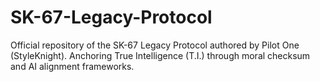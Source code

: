 # SK-67-Legacy-Protocol
Official repository of the SK-67 Legacy Protocol authored by Pilot One (StyleKnight). Anchoring True Intelligence (T.I.) through moral checksum and AI alignment frameworks.
